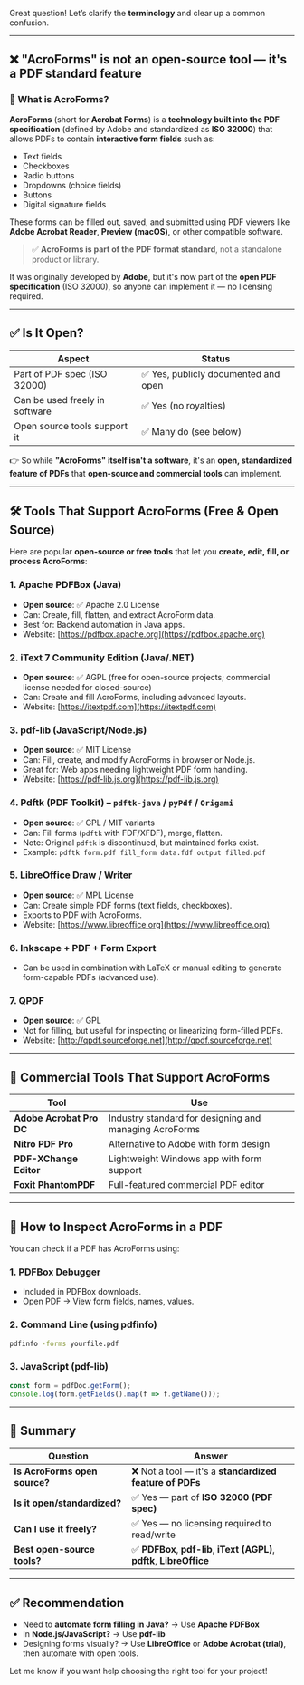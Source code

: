 Great question! Let’s clarify the **terminology** and clear up a common confusion.

---

## ❌ "AcroForms" is **not** an open-source tool — it's a **PDF standard feature**

### 🔹 What is AcroForms?

**AcroForms** (short for **Acrobat Forms**) is a **technology built into the PDF specification** (defined by Adobe and standardized as **ISO 32000**) that allows PDFs to contain **interactive form fields** such as:

- Text fields
- Checkboxes
- Radio buttons
- Dropdowns (choice fields)
- Buttons
- Digital signature fields

These forms can be filled out, saved, and submitted using PDF viewers like **Adobe Acrobat Reader**, **Preview (macOS)**, or other compatible software.

> ✅ **AcroForms is part of the PDF format standard**, not a standalone product or library.

It was originally developed by **Adobe**, but it's now part of the **open PDF specification** (ISO 32000), so anyone can implement it — no licensing required.

---

## ✅ Is It Open?

| Aspect | Status |
|-------|--------|
| Part of PDF spec (ISO 32000) | ✅ Yes, publicly documented and open |
| Can be used freely in software | ✅ Yes (no royalties) |
| Open source tools support it | ✅ Many do (see below) |

👉 So while **"AcroForms" itself isn't a software**, it's an **open, standardized feature of PDFs** that **open-source and commercial tools** can implement.

---

## 🛠️ Tools That Support AcroForms (Free & Open Source)

Here are popular **open-source or free tools** that let you **create, edit, fill, or process AcroForms**:

### 1. **Apache PDFBox** (Java)
- **Open source**: ✅ Apache 2.0 License
- Can: Create, fill, flatten, and extract AcroForm data.
- Best for: Backend automation in Java apps.
- Website: [https://pdfbox.apache.org](https://pdfbox.apache.org)

### 2. **iText 7 Community Edition** (Java/.NET)
- **Open source**: ✅ AGPL (free for open-source projects; commercial license needed for closed-source)
- Can: Create and fill AcroForms, including advanced layouts.
- Website: [https://itextpdf.com](https://itextpdf.com)

### 3. **pdf-lib** (JavaScript/Node.js)
- **Open source**: ✅ MIT License
- Can: Fill, create, and modify AcroForms in browser or Node.js.
- Great for: Web apps needing lightweight PDF form handling.
- Website: [https://pdf-lib.js.org](https://pdf-lib.js.org)

### 4. **Pdftk (PDF Toolkit)** – `pdftk-java` / `pyPdf` / `Origami`
- **Open source**: ✅ GPL / MIT variants
- Can: Fill forms (`pdftk` with FDF/XFDF), merge, flatten.
- Note: Original `pdftk` is discontinued, but maintained forks exist.
- Example: `pdftk form.pdf fill_form data.fdf output filled.pdf`

### 5. **LibreOffice Draw / Writer**
- **Open source**: ✅ MPL License
- Can: Create simple PDF forms (text fields, checkboxes).
- Exports to PDF with AcroForms.
- Website: [https://www.libreoffice.org](https://www.libreoffice.org)

### 6. **Inkscape + PDF + Form Export**
- Can be used in combination with LaTeX or manual editing to generate form-capable PDFs (advanced use).

### 7. **QPDF**
- **Open source**: ✅ GPL
- Not for filling, but useful for inspecting or linearizing form-filled PDFs.
- Website: [http://qpdf.sourceforge.net](http://qpdf.sourceforge.net)

---

## 💼 Commercial Tools That Support AcroForms

| Tool | Use |
|------|-----|
| **Adobe Acrobat Pro DC** | Industry standard for designing and managing AcroForms |
| **Nitro PDF Pro** | Alternative to Adobe with form design |
| **PDF-XChange Editor** | Lightweight Windows app with form support |
| **Foxit PhantomPDF** | Full-featured commercial PDF editor |

---

## 🧪 How to Inspect AcroForms in a PDF

You can check if a PDF has AcroForms using:

### 1. **PDFBox Debugger**
- Included in PDFBox downloads.
- Open PDF → View form fields, names, values.

### 2. **Command Line (using pdfinfo)**
```bash
pdfinfo -forms yourfile.pdf
```

### 3. **JavaScript (pdf-lib)**
```js
const form = pdfDoc.getForm();
console.log(form.getFields().map(f => f.getName()));
```

---

## 📌 Summary

| Question | Answer |
|--------|--------|
| **Is AcroForms open source?** | ❌ Not a tool — it's a **standardized feature of PDFs** |
| **Is it open/standardized?** | ✅ Yes — part of **ISO 32000 (PDF spec)** |
| **Can I use it freely?** | ✅ Yes — no licensing required to read/write |
| **Best open-source tools?** | ✅ **PDFBox**, **pdf-lib**, **iText (AGPL)**, **pdftk**, **LibreOffice** |

---

## ✅ Recommendation

- Need to **automate form filling in Java?** → Use **Apache PDFBox**
- In **Node.js/JavaScript?** → Use **pdf-lib**
- Designing forms visually? → Use **LibreOffice** or **Adobe Acrobat (trial)**, then automate with open tools.

Let me know if you want help choosing the right tool for your project!
